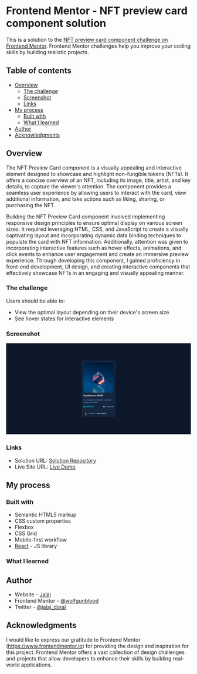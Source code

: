 # Frontend Mentor - NFT preview card component solution

This is a solution to the [NFT preview card component challenge on Frontend Mentor](https://www.frontendmentor.io/challenges/nft-preview-card-component-SbdUL_w0U). Frontend Mentor challenges help you improve your coding skills by building realistic projects. 

## Table of contents

- [Overview](#overview)
  - [The challenge](#the-challenge)
  - [Screenshot](#screenshot)
  - [Links](#links)
- [My process](#my-process)
  - [Built with](#built-with)
  - [What I learned](#what-i-learned)
- [Author](#author)
- [Acknowledgments](#acknowledgments)

## Overview

The NFT Preview Card component is a visually appealing and interactive element designed to showcase and highlight non-fungible tokens (NFTs). It offers a concise overview of an NFT, including its image, title, artist, and key details, to capture the viewer's attention. The component provides a seamless user experience by allowing users to interact with the card, view additional information, and take actions such as liking, sharing, or purchasing the NFT.

Building the NFT Preview Card component involved implementing responsive design principles to ensure optimal display on various screen sizes. It required leveraging HTML, CSS, and JavaScript to create a visually captivating layout and incorporating dynamic data binding techniques to populate the card with NFT information. Additionally, attention was given to incorporating interactive features such as hover effects, animations, and click events to enhance user engagement and create an immersive preview experience. Through developing this component, I gained proficiency in front-end development, UI design, and creating interactive components that effectively showcase NFTs in an engaging and visually appealing manner.

### The challenge

Users should be able to:

- View the optimal layout depending on their device's screen size
- See hover states for interactive elements

### Screenshot

![](./Screenshot.png)

### Links

- Solution URL: [Solution Repository](https://your-solution-url.com)
- Live Site URL: [Live Demo](https://your-live-site-url.com)

## My process

### Built with

- Semantic HTML5 markup
- CSS custom properties
- Flexbox
- CSS Grid
- Mobile-first workflow
- [React](https://reactjs.org/) - JS library

### What I learned



## Author

- Website - [Jalaj](https://wolfgunblood.github.io/portfolio/)
- Frontend Mentor - [@wolfgunblood](https://www.frontendmentor.io/profile/wolfgunblood)
- Twitter - [@jalaj_dorai](https://twitter.com/jalaj_dorai)


## Acknowledgments

I would like to express our gratitude to Frontend Mentor (https://www.frontendmentor.io) for providing the design and inspiration for this project. Frontend Mentor offers a vast collection of design challenges and projects that allow developers to enhance their skills by building real-world applications.
